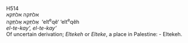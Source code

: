 <body>
  <p>H514<br>  אלתּקה    אלתּקא  <br> אֶלתְּּקֵא  אֶלתְּּקֵה  ‎  ‘elt<sup>e</sup>qê‘  ‘elt<sup>e</sup>qêh  <br><i>el-te-kay‘,</i> <i>el-te-kay‘ </i><br>Of uncertain derivation; <i>Eltekeh</i> or <i>Elteke</i>, a place in Palestine: - Eltekeh.<br></p>
 </body>